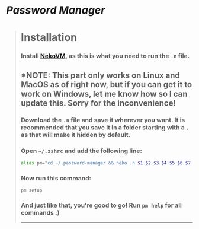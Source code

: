 # ***Password Manager***
> # **Installation**
> ### Install [NekoVM](https://nekovm.org/download/), as this is what you need to run the `.n` file.
> ## \***NOTE: This part only works on Linux and MacOS as of right now, but if you can get it to work on Windows, let me know how so I can update this. Sorry for the inconvenience!**
> ### Download the `.n` file and save it wherever you want. It is recommended that you save it in a folder starting with a `.` as that will make it hidden by default.
> ### Open `~/.zshrc` and add the following line:
> ```zsh
> alias pm="cd ~/.password-manager && neko .n $1 $2 $3 $4 $5 $6 $7 $8 $9"
> ```
> ### Now run this command:
> ```
> pm setup
> ```
> ### And just like that, you're good to go! Run `pm help` for all commands :)
> ---
